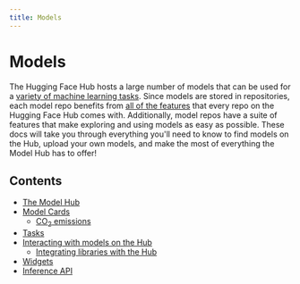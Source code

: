 ```yaml
---
title: Models
---
```


<h1>Models</h1>

The Hugging Face Hub hosts a large number of models that can be used for a [variety of machine learning tasks](https://huggingface.co/tasks). Since models are stored in repositories, each model repo benefits from [all of the features](./repositories-main) that every repo on the Hugging Face Hub comes with. Additionally, model repos have a suite of features that make exploring and using models as easy as possible. These docs will take you through everything you'll need to know to find models on the Hub, upload your own models, and make the most of everything the Model Hub has to offer!

## Contents

- [The Model Hub](./models-the-hub)
- [Model Cards](./models-cards)
  - [CO<sub>2</sub> emissions](./models-cards-co2)
- [Tasks](./models-tasks)
- [Interacting with models on the Hub](./models-interacting)
  - [Integrating libraries with the Hub](./models-adding-libraries)
- [Widgets](./models-widgets)
- [Inference API](./models-inference)
